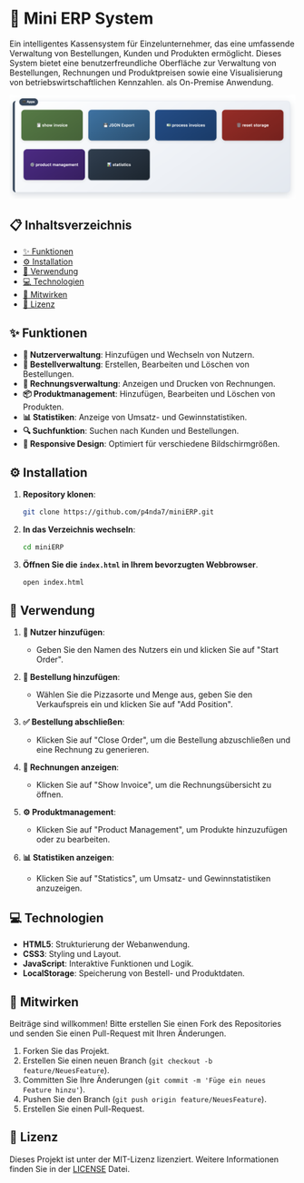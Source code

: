 # 🍕 Mini ERP System

Ein intelligentes Kassensystem für Einzelunternehmer, das eine umfassende Verwaltung von Bestellungen, Kunden und Produkten ermöglicht. Dieses System bietet eine benutzerfreundliche Oberfläche zur Verwaltung von Bestellungen, Rechnungen und Produktpreisen sowie eine Visualisierung von betriebswirtschaftlichen Kennzahlen. als On-Premise Anwendung.

![Screenshot](assets/1.jpg)


## 📋 Inhaltsverzeichnis

- [✨ Funktionen](#-funktionen)
- [⚙️ Installation](#️-installation)
- [🚀 Verwendung](#-verwendung)
- [💻 Technologien](#-technologien)
- [🤝 Mitwirken](#-mitwirken)
- [📜 Lizenz](#-lizenz)

## ✨ Funktionen

- **👤 Nutzerverwaltung**: Hinzufügen und Wechseln von Nutzern.
- **🛒 Bestellverwaltung**: Erstellen, Bearbeiten und Löschen von Bestellungen.
- **🧾 Rechnungsverwaltung**: Anzeigen und Drucken von Rechnungen.
- **📦 Produktmanagement**: Hinzufügen, Bearbeiten und Löschen von Produkten.
- **📊 Statistiken**: Anzeige von Umsatz- und Gewinnstatistiken.
- **🔍 Suchfunktion**: Suchen nach Kunden und Bestellungen.
- **📱 Responsive Design**: Optimiert für verschiedene Bildschirmgrößen.

## ⚙️ Installation

1. **Repository klonen**:
   ```bash
   git clone https://github.com/p4nda7/miniERP.git
   ```

2. **In das Verzeichnis wechseln**:
   ```bash
   cd miniERP
   ```

3. **Öffnen Sie die `index.html` in Ihrem bevorzugten Webbrowser**.
    ```bash
   open index.html
   ```

## 🚀 Verwendung

1. **👤 Nutzer hinzufügen**:
   - Geben Sie den Namen des Nutzers ein und klicken Sie auf "Start Order".

2. **🛒 Bestellung hinzufügen**:
   - Wählen Sie die Pizzasorte und Menge aus, geben Sie den Verkaufspreis ein und klicken Sie auf "Add Position".

3. **✅ Bestellung abschließen**:
   - Klicken Sie auf "Close Order", um die Bestellung abzuschließen und eine Rechnung zu generieren.

4. **🧾 Rechnungen anzeigen**:
   - Klicken Sie auf "Show Invoice", um die Rechnungsübersicht zu öffnen.

5. **⚙️ Produktmanagement**:
   - Klicken Sie auf "Product Management", um Produkte hinzuzufügen oder zu bearbeiten.

6. **📊 Statistiken anzeigen**:
   - Klicken Sie auf "Statistics", um Umsatz- und Gewinnstatistiken anzuzeigen.

## 💻 Technologien

- **HTML5**: Strukturierung der Webanwendung.
- **CSS3**: Styling und Layout.
- **JavaScript**: Interaktive Funktionen und Logik.
- **LocalStorage**: Speicherung von Bestell- und Produktdaten.

## 🤝 Mitwirken

Beiträge sind willkommen! Bitte erstellen Sie einen Fork des Repositories und senden Sie einen Pull-Request mit Ihren Änderungen.

1. Forken Sie das Projekt.
2. Erstellen Sie einen neuen Branch (`git checkout -b feature/NeuesFeature`).
3. Committen Sie Ihre Änderungen (`git commit -m 'Füge ein neues Feature hinzu'`).
4. Pushen Sie den Branch (`git push origin feature/NeuesFeature`).
5. Erstellen Sie einen Pull-Request.

## 📜 Lizenz

Dieses Projekt ist unter der MIT-Lizenz lizenziert. Weitere Informationen finden Sie in der [LICENSE](LICENSE) Datei.
